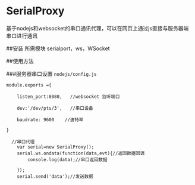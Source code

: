 # SerialProxy
基于nodejs和websocket的串口通讯代理，可以在网页上通过js直接与服务器端串口进行通讯

##安装
所需模块
serialport，ws，WSocket


##使用方法

###服务器串口设置 `nodejs/config.js`
```
module.exports ={

	listen_port:8080,   //websocket 监听端口
	
	dev:'/dev/pts/3',   //串口设备
	
	baudrate: 9600    //波特率
	
}

```


```
  //串口代理
	var serial=new SerialProxy();
	serial.ws.ondata(function(data,evt){//返回数据回调
		console.log(data);//串口返回数据

	});
	serial.send('data');//发送数据
	
```
